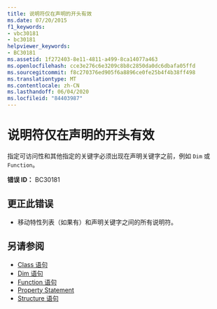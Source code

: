```yaml
---
title: 说明符仅在声明的开头有效
ms.date: 07/20/2015
f1_keywords:
- vbc30181
- bc30181
helpviewer_keywords:
- BC30181
ms.assetid: 1f272403-8e11-4811-a499-8ca14077a463
ms.openlocfilehash: cce3e276c6e3209c8b8c2850da0dc6dbafa05ffd
ms.sourcegitcommit: f8c270376ed905f6a8896ce0fe25b4f4b38ff498
ms.translationtype: MT
ms.contentlocale: zh-CN
ms.lasthandoff: 06/04/2020
ms.locfileid: "84403987"
---
```

# <a name="specifiers-valid-only-at-the-beginning-of-a-declaration"></a>说明符仅在声明的开头有效
指定可访问性和其他指定的关键字必须出现在声明关键字之前，例如 `Dim` 或 `Function`。  
  
 **错误 ID：** BC30181  
  
## <a name="to-correct-this-error"></a>更正此错误  
  
- 移动特性列表（如果有）和声明关键字之间的所有说明符。  
  
## <a name="see-also"></a>另请参阅

- [Class 语句](../language-reference/statements/class-statement.md)
- [Dim 语句](../language-reference/statements/dim-statement.md)
- [Function 语句](../language-reference/statements/function-statement.md)
- [Property Statement](../language-reference/statements/property-statement.md)
- [Structure 语句](../language-reference/statements/structure-statement.md)
